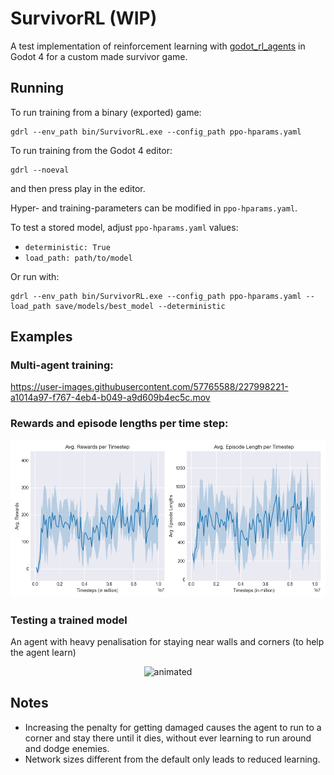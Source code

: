 # SurvivorRL (WIP)
A test implementation of reinforcement learning with [godot_rl_agents](https://github.com/edbeeching/godot_rl_agents) in Godot 4 for a custom made survivor game.


## Running
To run training from a binary (exported) game:
```
gdrl --env_path bin/SurvivorRL.exe --config_path ppo-hparams.yaml
```

To run training from the Godot 4 editor:
```
gdrl --noeval
```
and then press play in the editor.


Hyper- and training-parameters can be modified in `ppo-hparams.yaml`.

To test a stored model, adjust `ppo-hparams.yaml` values:

* `deterministic: True`
* `load_path: path/to/model`

Or run with:
```
gdrl --env_path bin/SurvivorRL.exe --config_path ppo-hparams.yaml --load_path save/models/best_model --deterministic
```

## Examples
### Multi-agent training:


https://user-images.githubusercontent.com/57765588/227998221-a1014a97-f767-4eb4-b049-a9d609b4ec5c.mov


### Rewards and episode lengths per time step:

![rewards and episode length per timestep](plotting/evaluations.png)


### Testing a trained model
An agent with heavy penalisation for staying near walls and corners (to help the agent learn)

<p align="center">
  <img src="https://user-images.githubusercontent.com/57765588/228306587-6bee4545-b43a-4b14-8b1e-a32618d3015e.gif" alt="animated" />
</p>


## Notes
* Increasing the penalty for getting damaged causes the agent to run to a corner and stay there until it dies, without ever learning to run around and dodge enemies.
* Network sizes different from the default only leads to reduced learning.
